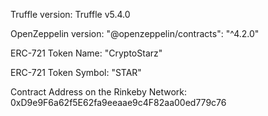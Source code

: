 Truffle version: Truffle v5.4.0 

OpenZeppelin version: "@openzeppelin/contracts": "^4.2.0"

ERC-721 Token Name: "CryptoStarz"

ERC-721 Token Symbol: "STAR"

Contract Address on the Rinkeby Network: 0xD9e9F6a62f5E62fa9eeaae9c4F82aa00ed779c76